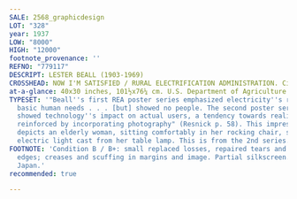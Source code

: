 ```yaml
---
SALE: 2568_graphicdesign
LOT: "328"
year: 1937
LOW: "8000"
HIGH: "12000"
footnote_provenance: ''
REFNO: "779117"
DESCRIPT: LESTER BEALL (1903-1969)
CROSSHEAD: NOW I'M SATISFIED / RURAL ELECTRIFICATION ADMINISTRATION. Circa 1939.
at-a-glance: 40x30 inches, 101½x76¼ cm. U.S. Department of Agriculture.
TYPESET: '"Beall''s first REA poster series emphasized electricity''s role in meeting
  basic human needs . . . [but] showed no people. The second poster series, however,
  showed technology''s impact on actual users, a tendency towards realism that Beall
  reinforced by incorporating photography" (Resnick p. 58). This impressive photomontage
  depicts an elderly woman, sitting comfortably in her rocking chair, sewing by the
  electric light cast from her table lamp. This is from the 2nd series. Beall 110.'
FOOTNOTE: 'Condition B / B+: small replaced losses, repaired tears and creases at
  edges; creases and scuffing in margins and image. Partial silkscreen. Mounted on
  Japan.'
recommended: true

---
```

